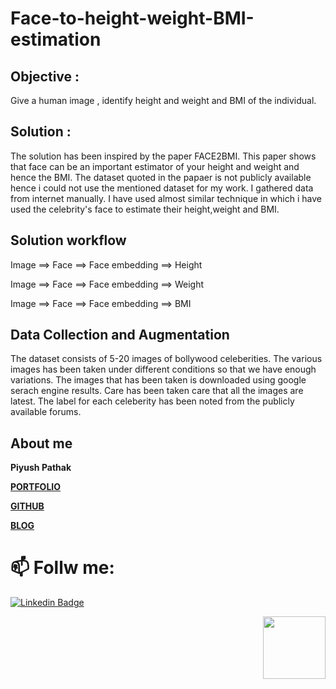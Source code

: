 # Face-to-height-weight-BMI-estimation

## Objective :
Give a human image , identify height and weight and BMI of the individual.

## Solution :
The solution has been inspired by the paper FACE2BMI. This paper shows that face can be an important estimator of your height and weight and hence the BMI. The dataset quoted in the papaer is not publicly available hence i could not use the mentioned dataset for my work. I gathered data from internet manually. I have used almost similar technique in which i have used the celebrity's face to estimate their height,weight and BMI.

## Solution workflow
Image ==> Face ==> Face embedding ==> Height

Image ==> Face ==> Face embedding ==> Weight

Image ==> Face ==> Face embedding ==> BMI

## Data Collection and Augmentation
The dataset consists of 5-20 images of bollywood celeberities. The various images has been taken under different conditions so that we have enough variations. The images that has been taken is downloaded using google serach engine results. Care has been taken care that all the images are latest. The label for each celeberity has been noted from the publicly available forums.


## About me

**Piyush Pathak**

[**PORTFOLIO**](https://anirudhrapathak3.wixsite.com/piyush)

[**GITHUB**](https://github.com/piyushpathak03)

[**BLOG**](https://medium.com/@piyushpathak03)


# 📫 Follw me: 

[![Linkedin Badge](https://img.shields.io/badge/-PiyushPathak-blue?style=flat-square&logo=Linkedin&logoColor=white&link=https://www.linkedin.com/in/piyushpathak03/)](https://www.linkedin.com/in/piyushpathak03/)

<p  align="right"><img height="100" src = "https://media.giphy.com/media/l3URDstnIjBNY7rwLB/giphy.gif"></p>
